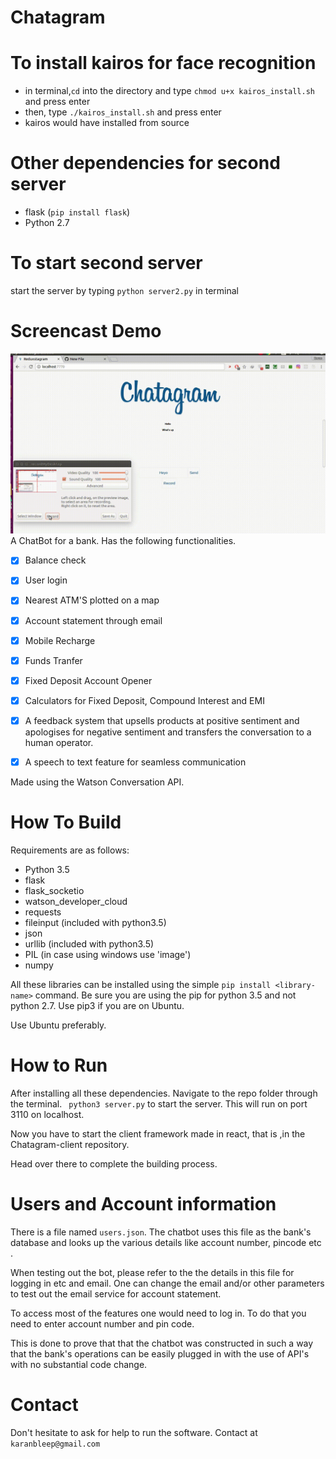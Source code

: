 # Chatagram

# To install kairos for face recognition
* in terminal,```cd``` into the directory and type ```chmod u+x kairos_install.sh``` and press enter
* then, type ```./kairos_install.sh``` and press enter
* kairos would have installed from source

# Other dependencies for second server
* flask (```pip install flask```)
* Python 2.7


# To start second server
start the server by typing ```python server2.py``` in terminal

# Screencast Demo

![alt text](/Screenshots/new.gif)
A ChatBot for a bank.
Has the following functionalities.
- [x] Balance check
- [x] User login
- [x] Nearest ATM'S plotted on a map
- [x] Account statement through email
- [x] Mobile Recharge
- [x] Funds Tranfer
- [x] Fixed Deposit Account Opener
- [x] Calculators for Fixed Deposit, Compound Interest and EMI
- [x] A feedback system that upsells products at positive sentiment and apologises for negative sentiment and transfers the conversation to a human operator.
- [x] A speech to text feature for seamless communication


Made using the Watson Conversation API.

# How To Build

Requirements are as follows:
* Python 3.5
* flask
* flask_socketio
* watson_developer_cloud
* requests
* fileinput (included with python3.5)
* json
* urllib (included with python3.5)
* PIL (in case using windows use 'image')
* numpy

All these libraries can be installed using the simple ```pip install <library-name>``` command.
Be sure you are using the pip for python 3.5 and not python 2.7.
Use pip3 if you are on Ubuntu.

Use Ubuntu preferably.


# How to Run

After installing all these dependencies. Navigate to the repo folder through the terminal.
``` python3 server.py``` to start the server.
This will run on port 3110 on localhost.

Now you have to start the client framework made in react, that is ,in the Chatagram-client repository.

Head over there to complete the building process.


# Users and Account information
There is a file named ```users.json```. The chatbot uses this file as the bank's database and looks up the various details like account number, pincode etc .

When testing out the bot, please refer to the the details in this file for logging in etc and email. One can change the email and/or other parameters to test out the email service for account statement.

To access most of the features one would need to log in. To do that you need to enter account number and pin code.


This is done to prove that that the chatbot was constructed in such a way that the bank's operations can be easily plugged in with the use of API's with no substantial code change.


# Contact
Don't hesitate to ask for help to run the software.
Contact at ```karanbleep@gmail.com```
